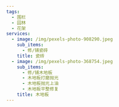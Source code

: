 ```yaml
---
tags:
  - 围栏
  - 园林
  - 花架
services:
  - image: /img/pexels-photo-908290.jpeg
    sub_items:
      - 修/铺瓷砖
    title: 瓷砖
  - image: /img/pexels-photo-368754.jpeg
    sub_items:
      - 修/铺木地板
      - 木地板打磨抛光
      - 木地板抛光上油
      - 木地板平整修复
    title: 木地板
---
```



